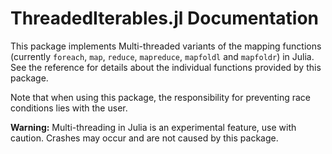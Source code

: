 # ThreadedIterables.jl Documentation

This package implements Multi-threaded variants of the mapping functions (currently `foreach`, `map`, `reduce`, `mapreduce`, `mapfoldl` and `mapfoldr`) in Julia. See the reference for details about the individual functions provided by this package.

Note that when using this package, the responsibility for preventing race conditions lies with the user.

**Warning:** Multi-threading in Julia is an experimental feature, use with caution. Crashes may occur and are not caused by this package.
